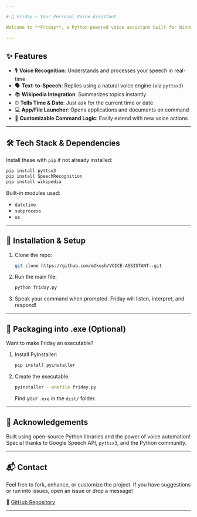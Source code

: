```yaml
---

# 🤖 Friday – Your Personal Voice Assistant

Welcome to **Friday**, a Python-powered voice assistant built for Windows! This assistant listens to your voice commands 🎤, processes them using Google’s speech recognition, and responds with natural-sounding speech 🗣️. Whether you want to open apps, search Wikipedia, or get the current time, Friday is ready to assist you — hands-free!

---
```


## ✨ Features

* 🎙️ **Voice Recognition**: Understands and processes your speech in real-time
* 🗣️ **Text-to-Speech**: Replies using a natural voice engine (via `pyttsx3`)
* 📚 **Wikipedia Integration**: Summarizes topics instantly
* ⏰ **Tells Time & Date**: Just ask for the current time or date
* 💻 **App/File Launcher**: Opens applications and documents on command
* 🧠 **Customizable Command Logic**: Easily extend with new voice actions

---

## 🛠️ Tech Stack & Dependencies

Install these with `pip` if not already installed:

```bash
pip install pyttsx3
pip install SpeechRecognition
pip install wikipedia
```

Built-in modules used:

* `datetime`
* `subprocess`
* `os`

---

## 🚀 Installation & Setup

1. Clone the repo:

   ```bash
   git clone https://github.com/m2kush/VOICE-ASSISTANT-.git
   ```
2. Run the main file:

   ```bash
   python friday.py
   ```
3. Speak your command when prompted. Friday will listen, interpret, and respond!

---

## 🧩 Packaging into .exe (Optional)

Want to make Friday an executable?

1. Install PyInstaller:

   ```bash
   pip install pyinstaller
   ```
2. Create the executable:

   ```bash
   pyinstaller --onefile friday.py
   ```

   Find your `.exe` in the `dist/` folder.

---

## 🙌 Acknowledgements

Built using open-source Python libraries and the power of voice automation! Special thanks to Google Speech API, `pyttsx3`, and the Python community.

---

## 📬 Contact

Feel free to fork, enhance, or customize the project. If you have suggestions or run into issues, open an issue or drop a message!

🔗 [GitHub Repository](https://github.com/m2kush/VOICE-ASSISTANT-/tree/main)

---
